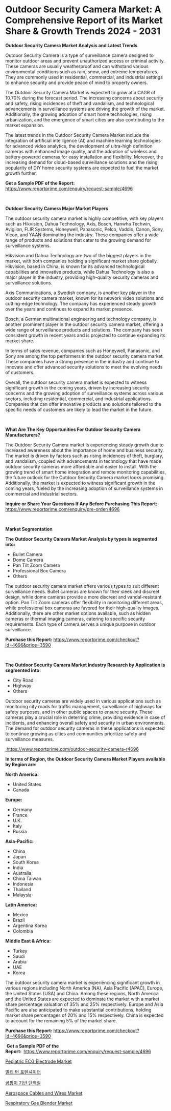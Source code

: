 <p><h1>Outdoor Security Camera Market: A Comprehensive Report of its Market Share & Growth Trends 2024 - 2031</h1></p><p><strong>Outdoor Security Camera Market Analysis and Latest Trends</strong></p>
<p><p>Outdoor Security Camera is a type of surveillance camera designed to monitor outdoor areas and prevent unauthorized access or criminal activity. These cameras are usually weatherproof and can withstand various environmental conditions such as rain, snow, and extreme temperatures. They are commonly used in residential, commercial, and industrial settings to enhance security and provide peace of mind to property owners.</p><p>The Outdoor Security Camera Market is expected to grow at a CAGR of 10.70% during the forecast period. The increasing concerns about security and safety, rising incidences of theft and vandalism, and technological advancements in surveillance systems are driving the growth of the market. Additionally, the growing adoption of smart home technologies, rising urbanization, and the emergence of smart cities are also contributing to the market expansion.</p><p>The latest trends in the Outdoor Security Camera Market include the integration of artificial intelligence (AI) and machine learning technologies for advanced video analytics, the development of ultra-high definition cameras with enhanced image quality, and the adoption of wireless and battery-powered cameras for easy installation and flexibility. Moreover, the increasing demand for cloud-based surveillance solutions and the rising popularity of DIY home security systems are expected to fuel the market growth further.</p></p>
<p><strong>Get a Sample PDF of the Report:&nbsp;</strong> <a href="https://www.reportprime.com/enquiry/request-sample/4696">https://www.reportprime.com/enquiry/request-sample/4696</a></p>
<p>&nbsp;</p>
<p><strong>Outdoor Security Camera Major Market Players</strong></p>
<p><p>The outdoor security camera market is highly competitive, with key players such as Hikvision, Dahua Technology, Axis, Bosch, Hanwha Techwin, Avigilon, FLIR Systems, Honeywell, Panasonic, Pelco, Vaddio, Canon, Sony, Vicon, and YAAN dominating the industry. These companies offer a wide range of products and solutions that cater to the growing demand for surveillance systems.</p><p>Hikvision and Dahua Technology are two of the biggest players in the market, with both companies holding a significant market share globally. Hikvision, based in China, is known for its advanced technological capabilities and innovative products, while Dahua Technology is also a major player in the industry, providing high-quality security cameras and surveillance solutions.</p><p>Axis Communications, a Swedish company, is another key player in the outdoor security camera market, known for its network video solutions and cutting-edge technology. The company has experienced steady growth over the years and continues to expand its market presence.</p><p>Bosch, a German multinational engineering and technology company, is another prominent player in the outdoor security camera market, offering a wide range of surveillance products and solutions. The company has seen consistent growth in recent years and is projected to continue expanding its market share.</p><p>In terms of sales revenue, companies such as Honeywell, Panasonic, and Sony are among the top performers in the outdoor security camera market. These companies have a strong presence in the industry and continue to innovate and offer advanced security solutions to meet the evolving needs of customers.</p><p>Overall, the outdoor security camera market is expected to witness significant growth in the coming years, driven by increasing security concerns and the growing adoption of surveillance systems across various sectors, including residential, commercial, and industrial applications. Companies that can offer innovative products and solutions tailored to the specific needs of customers are likely to lead the market in the future.</p></p>
<p>&nbsp;</p>
<p><strong>What Are The Key Opportunities For Outdoor Security Camera Manufacturers?</strong></p>
<p><p>The Outdoor Security Camera market is experiencing steady growth due to increased awareness about the importance of home and business security. The market is driven by factors such as rising incidences of theft, burglary, and vandalism, coupled with advancements in technology that have made outdoor security cameras more affordable and easier to install. With the growing trend of smart home integration and remote monitoring capabilities, the future outlook for the Outdoor Security Camera market looks promising. Additionally, the market is expected to witness significant growth in the coming years, fueled by the increasing adoption of surveillance systems in commercial and industrial sectors.</p></p>
<p><strong>Inquire or Share Your Questions If Any Before Purchasing This Report:</strong> <a href="https://www.reportprime.com/enquiry/pre-order/4696">https://www.reportprime.com/enquiry/pre-order/4696</a></p>
<p>&nbsp;</p>
<p><strong>Market Segmentation</strong></p>
<p><strong>The Outdoor Security Camera Market Analysis by types is segmented into:</strong></p>
<p><ul><li>Bullet Camera</li><li>Dome Camera</li><li>Pan Tilt Zoom Camera</li><li>Professional Box Camera</li><li>Others</li></ul></p>
<p><p>The outdoor security camera market offers various types to suit different surveillance needs. Bullet cameras are known for their sleek and discreet design, while dome cameras provide a more discreet and vandal-resistant option. Pan Tilt Zoom cameras offer flexibility in monitoring different areas, while professional box cameras are favored for their high-quality images. Additionally, there are other market options available, such as hidden cameras or thermal imaging cameras, catering to specific security requirements. Each type of camera serves a unique purpose in outdoor surveillance.</p></p>
<p><strong>Purchase this Report:&nbsp;</strong><a href="https://www.reportprime.com/checkout?id=4696&price=3590">https://www.reportprime.com/checkout?id=4696&price=3590</a></p>
<p>&nbsp;</p>
<p><strong>The Outdoor Security Camera Market Industry Research by Application is segmented into:</strong></p>
<p><ul><li>City Road</li><li>Highway</li><li>Others</li></ul></p>
<p><p>Outdoor security cameras are widely used in various applications such as monitoring city roads for traffic management, surveillance of highways for safety purposes, and in other public spaces to ensure security. These cameras play a crucial role in deterring crime, providing evidence in case of incidents, and enhancing overall safety and security in urban environments. The demand for outdoor security cameras in these applications is expected to continue growing as cities and communities prioritize safety and surveillance measures.</p></p>
<p><a href="https://www.reportprime.com/outdoor-security-camera-r4696">&nbsp;https://www.reportprime.com/outdoor-security-camera-r4696</a></p>
<p><strong>In terms of Region, the Outdoor Security Camera Market Players available by Region are:</strong></p>
<p>
    <p> <strong> North America: </strong>
        <ul>
            <li>United States</li>
            <li>Canada</li>
        </ul>
        </p> 
    <p> <strong> Europe: </strong>
        <ul>
            <li>Germany</li>
            <li>France</li>
            <li>U.K.</li>
            <li>Italy</li>
            <li>Russia</li>
        </ul>
        </p> 
    <p> <strong> Asia-Pacific: </strong>
        <ul>
            <li>China</li>
            <li>Japan</li>
            <li>South Korea</li>
            <li>India</li>
            <li>Australia</li>
            <li>China Taiwan</li>
            <li>Indonesia</li>
            <li>Thailand</li>
            <li>Malaysia</li>
        </ul>
        </p> 
    <p> <strong> Latin America: </strong>
        <ul>
            <li>Mexico</li>
            <li>Brazil</li>
            <li>Argentina Korea</li>
            <li>Colombia</li>
        </ul>
        </p> 
    <p> <strong> Middle East & Africa: </strong>
        <ul>
            <li>Turkey</li>
            <li>Saudi</li>
            <li>Arabia</li>
            <li>UAE</li>
            <li>Korea</li>
        </ul>
    </p>
    </p>
<p><p>The outdoor security camera market is experiencing significant growth in various regions including North America (NA), Asia Pacific (APAC), Europe, the United States (USA) and China. Among these regions, North America and the United States are expected to dominate the market with a market share percentage valuation of 35% and 25% respectively. Europe and Asia Pacific are also anticipated to make substantial contributions, holding market share percentages of 20% and 15% respectively. China is expected to account for the remaining 5% of the market share.</p></p>
<p><strong>Purchase this Report: </strong><a href="https://www.reportprime.com/checkout?id=4696&price=3590">https://www.reportprime.com/checkout?id=4696&price=3590</a></p>
<p>&nbsp;<strong>Get a Sample PDF of the Report:&nbsp;&nbsp;</strong><a href="https://www.reportprime.com/enquiry/request-sample/4696">https://www.reportprime.com/enquiry/request-sample/4696</a></p>
<p><strong></strong></p>
<p><p><a href="https://issuu.com/reportprime-2/docs/pediatric-ecg-electrode-market-size-2030.pptx">Pediatric ECG Electrode Market</a></p><p><a href="https://github.com/dollarearner151/Market-Research-Report-List-1/blob/main/613141458259.md">멀티 턴 포텐셔미터</a></p><p><a href="https://github.com/berlianaparadilla48/Market-Research-Report-List-1/blob/main/130872958260.md">곰팡이 기반 단백질</a></p><p><a href="https://github.com/bushilahore52/Market-Research-Report-List-1/blob/main/aerospace-cables-and-wires-market.md">Aerospace Cables and Wires Market</a></p><p><a href="https://issuu.com/reportprime-2/docs/respiratory-gas-blender-market-size-2030.pptx">Respiratory Gas Blender Market</a></p></p>